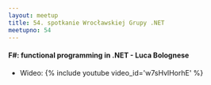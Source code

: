 ```yaml
---
layout: meetup
title: 54. spotkanie Wrocławskiej Grupy .NET
meetupno: 54
---
```


#### F#: functional programming in .NET - Luca Bolognese
* Wideo: {% include youtube video_id='w7sHvlHorhE' %}
